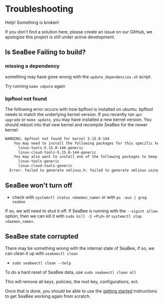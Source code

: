 # Troubleshooting

Help! Something is broken!

If you don't find a solution here, please create an issue on our GitHub,
we apologize this project is still under active development.

## Is SeaBee Failing to build?

### missing a dependency

something may have gone wrong with the `update_dependencies.sh` script.

Try running `make udpate` again

### bpftool not found

The following error occurs with how bpftool is installed on ubuntu.
bpftool needs to match the underlying kernel version.
If you recently ran `apt upgrade` or `make update`, you may have installed
a new kernel version. You should reboot into that new kernel and recompile
SeaBee for the newer kernel.

```Bash
WARNING: bpftool not found for kernel 5.15.0-144
    You may need to install the following packages for this specific kernel:
      linux-tools-5.15.0-144-generic
      linux-cloud-tools-5.15.0-144-generic
    You may also want to install one of the following packages to keep up to date:
      linux-tools-generic
      linux-cloud-tools-generic
  Error: failed to generate vmlinux.h: failed to generate vmlinux using bpftool: exit status: 2
```

## SeaBee won't turn off

- check with `systemctl status <daemon_name>` or with `ps -aux | grep seabee`

If so, we will need to shut it off. If SeaBee is running with the `--sigint allow` option,
then we can kill it with `sudo kill -2 <Pid>` or `systemctl stop <daemon_name>`.

## SeaBee state corrupted

There may be something wrong with the internal state of SeaBee, if so, we can clean it up with `seabeectl clean`

- `sudo seabeectl clean --help`

To do a hard reset of SeaBee data, use `sudo seabeectl clean all`

This will remove all keys, policies, the root key, configurations, ect.

Once that is done, you should be able to use the [getting started](./getting_started.md) instructions to get SeaBee working again from scratch.


